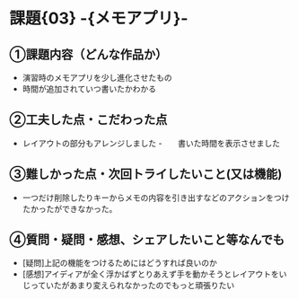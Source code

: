 # 課題{03} -{メモアプリ}- 

## ①課題内容（どんな作品か）
- 演習時のメモアプリを少し進化させたもの
- 時間が追加されていつ書いたかわかる

## ②工夫した点・こだわった点
- レイアウトの部分もアレンジしました
-　　書いた時間を表示させました

## ③難しかった点・次回トライしたいこと(又は機能)
- 一つだけ削除したりキーからメモの内容を引き出すなどのアクションをつけたかったができなかった。

## ④質問・疑問・感想、シェアしたいこと等なんでも
- [疑問]上記の機能をつけるためにはどうすれば良いのか
- [感想]アイディアが全く浮かばずとりあえず手を動かそうとレイアウトをいじっていたがあまり変えられなかったのでもっと頑張りたい
